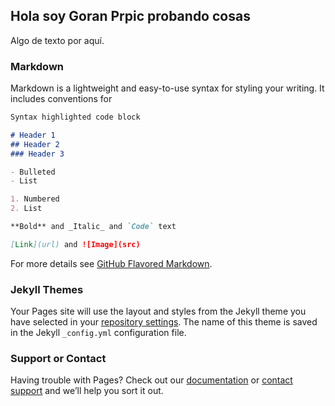 ## Hola soy Goran Prpic probando cosas
<!-- 
You can use the [editor on GitHub](https://github.com/gorandp/website/edit/gh-pages/index.md) to maintain and preview the content for your website in Markdown files.
-->
<!-- 
Whenever you commit to this repository, GitHub Pages will run [Jekyll](https://jekyllrb.com/) to rebuild the pages in your site, from the content in your Markdown files.
-->

Algo de texto por aquí.

### Markdown

Markdown is a lightweight and easy-to-use syntax for styling your writing. It includes conventions for

```markdown
Syntax highlighted code block

# Header 1
## Header 2
### Header 3

- Bulleted
- List

1. Numbered
2. List

**Bold** and _Italic_ and `Code` text

[Link](url) and ![Image](src)
```

For more details see [GitHub Flavored Markdown](https://guides.github.com/features/mastering-markdown/).

### Jekyll Themes

Your Pages site will use the layout and styles from the Jekyll theme you have selected in your [repository settings](https://github.com/gorandp/website/settings/pages). The name of this theme is saved in the Jekyll `_config.yml` configuration file.

### Support or Contact

Having trouble with Pages? Check out our [documentation](https://docs.github.com/categories/github-pages-basics/) or [contact support](https://support.github.com/contact) and we’ll help you sort it out.
